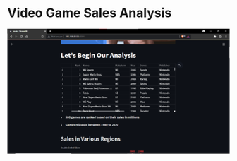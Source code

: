 # Video Game Sales Analysis
![alt text](https://github.com/neyy01/Video_Game_Analysis/blob/master/Screen_1.png?raw=true)
